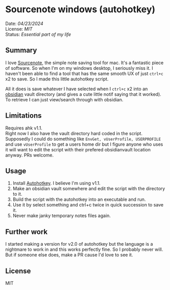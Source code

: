 # Sourcenote windows (autohotkey)
Date: _04/23/2024_  
License: _MIT_  
Status: _Essential part of my life_


## Summary
I love [Sourcenote](https://www.sourcenoteapp.com/), the simple note saving tool for mac. It's a fantastic piece of software. So when I'm on my windows desktop, I seriously miss it. I haven't been able to find a tool that has the same smooth UX of just `ctrl+c` x2 to save. So I made this little autohotkey script. 

All it does is save whatever I have selected when I `ctrl+c` x2 into an [obsidian](https://obsidian.md/) vault directory (and gives a cute little notif saying that it worked). To retrieve I can just view/search through with obsidian. 

## Limitations 
Requires ahk v1.1.  
Right now I also have the vault directory hard coded in the script. Supposedly I could do something like `EnvGet, vUserProfile, USERPROFILE` and use `vUserProfile` to get a users home dir but I figure anyone who uses it will want to edit the script with their prefered obsidianvault location anyway. PRs welcome.

## Usage
1. Install [Autohotkey](https://www.autohotkey.com/). I believe I'm using v1.1. 
2. Make an obsidian vault somewhere and edit the script with the directory to it.  
3. Build the script with the autohotkey into an executable and run. 
4. Use it by select something and ctrl+c twice in quick succession to save it. 
5. Never make janky temporary notes files again. 

## Further work 
I started making a version for v2.0 of autohotkey but the language is a nightmare to work in and this works perfectly fine. So I probably never will. But if someone else does, make a PR cause I'd love to see it. 

## License
MIT

